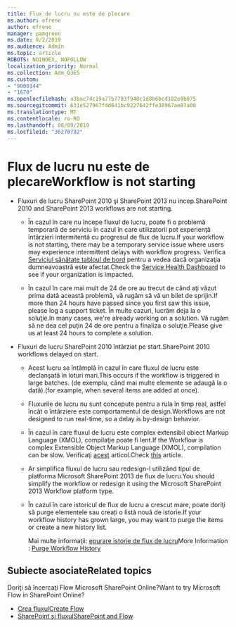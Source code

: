```yaml
---
title: Flux de lucru nu este de plecare
ms.author: efrene
author: efrene
manager: pamgreen
ms.date: 8/2/2019
ms.audience: Admin
ms.topic: article
ROBOTS: NOINDEX, NOFOLLOW
localization_priority: Normal
ms.collection: Adm_O365
ms.custom:
- "9000144"
- "1670"
ms.openlocfilehash: a3bac74c19a77b7703f948c1d8b6bcd182e9b075
ms.sourcegitcommit: 631e527967f4d641bc9227642ffe38967ae87a00
ms.translationtype: MT
ms.contentlocale: ro-RO
ms.lasthandoff: 08/09/2019
ms.locfileid: "36270792"
---
```

# <a name="workflow-is-not-starting"></a><span data-ttu-id="69472-102">Flux de lucru nu este de plecare</span><span class="sxs-lookup"><span data-stu-id="69472-102">Workflow is not starting</span></span>

- <span data-ttu-id="69472-103">Fluxuri de lucru SharePoint 2010 şi SharePoint 2013 nu incep.</span><span class="sxs-lookup"><span data-stu-id="69472-103">SharePoint 2010 and SharePoint 2013 workflows are not starting.</span></span>

    - <span data-ttu-id="69472-104">În cazul în care nu începe fluxul de lucru, poate fi o problemă temporară de serviciu în cazul în care utilizatorii pot experienţă întârzieri intermitentă cu progresul de flux de lucru.</span><span class="sxs-lookup"><span data-stu-id="69472-104">If your workflow is not starting, there may be a temporary service issue where users may experience intermittent delays with workflow progress.</span></span> <span data-ttu-id="69472-105">Verifica [Serviciul sănătate tabloul de bord](https:/admin.microsoft.com/AdminPortal/Home#/servicehealth) pentru a vedea dacă organizaţia dumneavoastră este afectat.</span><span class="sxs-lookup"><span data-stu-id="69472-105">Check the [Service Health Dashboard](https:/admin.microsoft.com/AdminPortal/Home#/servicehealth) to see if your organization is impacted.</span></span>

    - <span data-ttu-id="69472-106">În cazul în care mai mult de 24 de ore au trecut de când aţi văzut prima dată această problemă, vă rugăm să vă un bilet de sprijin.</span><span class="sxs-lookup"><span data-stu-id="69472-106">If more than 24 hours have passed since you first saw this issue, please log a support ticket.</span></span> <span data-ttu-id="69472-107">În multe cazuri, lucrăm deja la o soluţie.</span><span class="sxs-lookup"><span data-stu-id="69472-107">In many cases, we're already working on a solution.</span></span> <span data-ttu-id="69472-108">Vă rugăm să ne dea cel puţin 24 de ore pentru a finaliza o soluţie.</span><span class="sxs-lookup"><span data-stu-id="69472-108">Please give us at least 24 hours to complete a solution.</span></span>

- <span data-ttu-id="69472-109">Fluxuri de lucru SharePoint 2010 întârziat pe start.</span><span class="sxs-lookup"><span data-stu-id="69472-109">SharePoint 2010 workflows delayed on start.</span></span>

    - <span data-ttu-id="69472-110">Acest lucru se întâmplă în cazul în care fluxul de lucru este declanşată în loturi mari.</span><span class="sxs-lookup"><span data-stu-id="69472-110">This occurs if the workflow is triggered in large batches.</span></span> <span data-ttu-id="69472-111">(de exemplu, când mai multe elemente se adaugă la o dată).</span><span class="sxs-lookup"><span data-stu-id="69472-111">(for example, when several items are added at once).</span></span>

    - <span data-ttu-id="69472-112">Fluxurile de lucru nu sunt concepute pentru a rula în timp real, astfel încât o întârziere este comportamentul de design.</span><span class="sxs-lookup"><span data-stu-id="69472-112">Workflows are not designed to run real-time, so a delay is by-design behavior.</span></span>

   -  <span data-ttu-id="69472-113">În cazul în care fluxul de lucru este complex extensibil obiect Markup Language (XMOL), compilaţie poate fi lent.</span><span class="sxs-lookup"><span data-stu-id="69472-113">If the Workflow is complex Extensible Object Markup Language (XMOL), compilation can be slow.</span></span> <span data-ttu-id="69472-114">Verificaţi [acest](https://support.microsoft.com/en-us/kb/3043697) articol.</span><span class="sxs-lookup"><span data-stu-id="69472-114">Check [this](https://support.microsoft.com/en-us/kb/3043697) article.</span></span>

    - <span data-ttu-id="69472-115">Ar simplifica fluxul de lucru sau redesign-l utilizând tipul de platforma Microsoft SharePoint 2013 de flux de lucru.</span><span class="sxs-lookup"><span data-stu-id="69472-115">You should simplify the workflow or redesign it using the Microsoft SharePoint 2013 Workflow platform type.</span></span>

    - <span data-ttu-id="69472-116">În cazul în care istoricul de flux de lucru a crescut mare, poate doriţi să purge elementele sau creați o listă nouă de istorie.</span><span class="sxs-lookup"><span data-stu-id="69472-116">If your workflow history has grown large, you may want to purge the items or create a new history list.</span></span>

        <span data-ttu-id="69472-117">Mai multe informaţii: [epurare istorie de flux de lucru](https://blogs.technet.microsoft.com/marj/2015/08/07/sharepoint-2010-workflows-best-practice-purge-workflow-history-list-items/)</span><span class="sxs-lookup"><span data-stu-id="69472-117">More Information : [Purge Workflow History](https://blogs.technet.microsoft.com/marj/2015/08/07/sharepoint-2010-workflows-best-practice-purge-workflow-history-list-items/)</span></span>


## <a name="related-topics"></a><span data-ttu-id="69472-118">Subiecte asociate</span><span class="sxs-lookup"><span data-stu-id="69472-118">Related topics</span></span>
<span data-ttu-id="69472-119">Doriţi să încercaţi Flow Microsoft SharePoint Online?</span><span class="sxs-lookup"><span data-stu-id="69472-119">Want to try Microsoft Flow in SharePoint Online?</span></span>
- [<span data-ttu-id="69472-120">Crea fluxul</span><span class="sxs-lookup"><span data-stu-id="69472-120">Create Flow</span></span>](https://support.office.com/article/Create-a-flow-for-a-list-or-library-in-SharePoint-Online-or-OneDrive-for-Business-a9c3e03b-0654-46af-a254-20252e580d01) 
- [<span data-ttu-id="69472-121">SharePoint şi fluxul</span><span class="sxs-lookup"><span data-stu-id="69472-121">SharePoint and Flow</span></span>](https://flow.microsoft.com/blog/sharepoint-and-flow/) 


